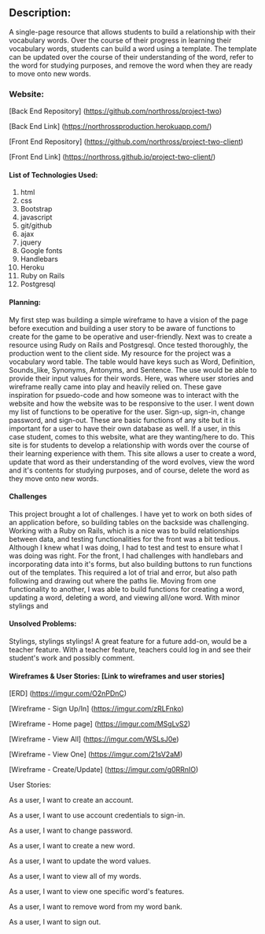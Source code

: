 ## Description:
A single-page resource that allows students to build a relationship with their vocabulary words. Over the course of their progress in learning their vocabulary words, students can build a word using a template. The template can be updated over the course of their understanding of the word, refer to the word for studying purposes, and remove the word when they are ready to move onto new words.

### Website:
[Back End Repository]
(https://github.com/northross/project-two)

[Back End Link]
(https://northrossproduction.herokuapp.com/)

[Front End Repository]
(https://github.com/northross/project-two-client)

[Front End Link]
(https://northross.github.io/project-two-client/)

#### List of Technologies Used:
1. html
2. css
3. Bootstrap
4. javascript
5. git/github
6. ajax
7. jquery
8. Google fonts
9. Handlebars
10. Heroku
11. Ruby on Rails
12. Postgresql

#### Planning:
My first step was building a simple wireframe to have a vision of the page before execution and building a user story to be aware of functions to create for the game to be operative and user-friendly.
Next was to create a resource using Rudy on Rails and Postgresql. Once tested thoroughly, the production went to the client side.
My resource for the project was a vocabulary word table. The table would have keys such as Word, Definition, Sounds_like, Synonyms, Antonyms, and Sentence. The use would be able to provide their input values for their words.
Here, was where user stories and wireframe really came into play and heavily relied on. These gave inspiration for psuedo-code and how someone was to interact with the website and how the website was to be responsive to the user.
I went down my list of functions to be operative for the user. Sign-up, sign-in, change password, and sign-out. These are basic functions of any site but it is important for a user to have their own database as well.
If a user, in this case student, comes to this website, what are they wanting/here to do. This site is for students to develop a relationship with words over the course of their learning experience with them. This site allows a user to create a word, update that word as their understanding of the word evolves, view the word and it's contents for studying purposes, and of course, delete the word as they move onto new words.


#### Challenges
This project brought a lot of challenges. I have yet to work on both sides of an application before, so building tables on the backside was challenging. Working with a Ruby on Rails, which is a nice was to build relationships between data, and testing functionalities for the front was a bit tedious. Although I knew what I was doing, I had to test and test to ensure what I was doing was right.
For the front, I had challenges with handlebars and incorporating data into it's forms, but also building buttons to run functions out of the templates. This required a lot of trial and error, but also path following and drawing out where the paths lie. Moving from one functionality to another, I was able to build functions for creating a word, updating a word, deleting a word, and viewing all/one word. With minor stylings and


#### Unsolved Problems:
Stylings, stylings stylings!
A great feature for a future add-on, would be a teacher feature.
With a teacher feature, teachers could log in and see their student's work and possibly comment.

#### Wireframes & User Stories: [Link to wireframes and user stories]
[ERD]
(https://imgur.com/O2nPDnC)

[Wireframe - Sign Up/In]
(https://imgur.com/zRLFnko)

[Wireframe - Home page]
(https://imgur.com/MSgLvS2)

[Wireframe - View All]
(https://imgur.com/WSLsJ0e)

[Wireframe - View One]
(https://imgur.com/21sV2aM)

[Wireframe - Create/Update]
(https://imgur.com/g0RRnIO)

User Stories:

As a user, I want to create an account.

As a user, I want to use account credentials to sign-in.

As a user, I want to change password.

As a user, I want to create a new word.

As a user, I want to update the word values.

As a user, I want to view all of my words.

As a user, I want to view one specific word's features.

As a user, I want to remove word from my word bank.

As a user, I want to sign out.
